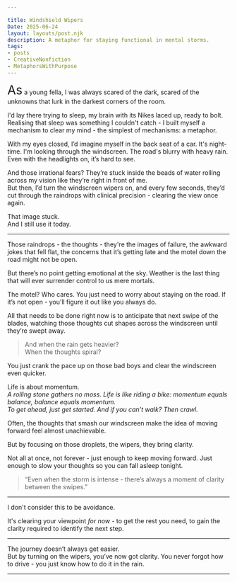```yaml
---

title: Windshield Wipers 
Date: 2025-06-24  
layout: layouts/post.njk  
description: A metaphor for staying functional in mental storms. 
tags:
- posts
- CreativeNonfiction
- MetaphorsWithPurpose
---
```

<span style="font-size:2em; text-weight:strong">As</span> a young fella, I was always scared of the dark, scared of the unknowns that lurk in the darkest corners of the room.

I'd lay there trying to sleep, my brain with its Nikes laced up, ready to bolt. Realising that sleep was something I couldn't catch - I built myself a mechanism to clear my mind - the simplest of mechanisms: a metaphor.

With my eyes closed, I’d imagine myself in the back seat of a car. It's night-time. I'm looking through the windscreen. The road's blurry with heavy rain. Even with the headlights on, it’s hard to see.

And those irrational fears? They’re stuck inside the beads of water rolling across my vision like they’re right in front of me.  
But then, I’d turn the windscreen wipers on, and every few seconds, they’d cut through the raindrops with clinical precision - clearing the view once again.

That image stuck.  
And I still use it today.

---

Those raindrops - the thoughts - they're the images of failure, the awkward jokes that fell flat, the concerns that it’s getting late and the motel down the road might not be open.

But there’s no point getting emotional at the sky. Weather is the last thing that will ever surrender control to us mere mortals.

The motel? Who cares. You just need to worry about staying on the road. If it’s not open - you’ll figure it out like you always do.

All that needs to be done right now is to anticipate that next swipe of the blades, watching those thoughts cut shapes across the windscreen until they’re swept away.

> And when the rain gets heavier?  
> When the thoughts spiral?

You just crank the pace up on those bad boys and clear the windscreen even quicker.

Life is about momentum.  
_A rolling stone gathers no moss._ 
_Life is like riding a bike: momentum equals balance, balance equals momentum._  
_To get ahead, just get started. And if you can’t walk? Then crawl._

Often, the thoughts that smash our windscreen make the idea of moving forward feel almost unachievable.

But by focusing on those droplets, the wipers, they bring clarity.

Not all at once, not forever - just enough to keep moving forward. Just enough to slow your thoughts so you can fall asleep tonight.

> “Even when the storm is intense - there’s always a moment of clarity between the swipes.”

---

I don't consider this to be avoidance.

It's clearing your viewpoint _for now_ - to get the rest you need, to gain the clarity required to identify the next step.

---

The journey doesn’t always get easier.  
But by turning on the wipers, you’ve now got clarity. You never forgot how to drive - you just know how to do it in the rain.

---
